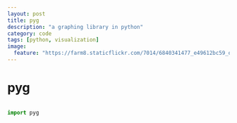 ```yaml
---
layout: post
title: pyg
description: "a graphing library in python"
category: code
tags: [python, visualization]
image:
  feature: "https://farm8.staticflickr.com/7014/6840341477_e49612bc59_o_d.jpg"
---
```


# pyg

```python

import pyg

```
